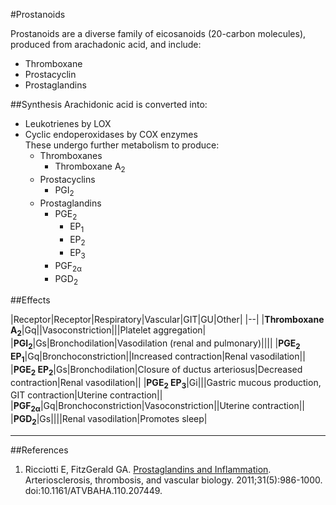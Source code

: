 #Prostanoids

Prostanoids are a diverse family of eicosanoids (20-carbon molecules), produced from arachadonic acid, and include:
* Thromboxane
* Prostacyclin
* Prostaglandins

##Synthesis
Arachidonic acid is converted into:
* Leukotrienes by LOX
* Cyclic endoperoxidases by COX enzymes  
These undergo further metabolism to produce:
    * Thromboxanes  
      * Thromboxane A<sub>2</sub>
    * Prostacyclins  
      * PGI<sub>2</sub>
    * Prostaglandins  
      * PGE<sub>2</sub>
        * EP<sub>1</sub>
        * EP<sub>2</sub>
        * EP<sub>3</sub>
      * PGF<sub>2α</sub>
      * PGD<sub>2</sub>

<object data="resources\pgsynth.svg" type="image/svg+xml"></object>






##Effects


|Receptor|Receptor|Respiratory|Vascular|GIT|GU|Other|
|--|
|**Thromboxane A<sub>2</sub>**|Gq||Vasoconstriction|||Platelet aggregation|
|**PGI<sub>2</sub>**|Gs|Bronchodilation|Vasodilation (renal and pulmonary)||||
|**PGE<sub>2</sub> EP<sub>1</sub>**|Gq|Bronchoconstriction||Increased contraction|Renal vasodilation||
|**PGE<sub>2</sub> EP<sub>2</sub>**|Gs|Bronchodilation|Closure of ductus arteriosus|Decreased contraction|Renal vasodilation||
|**PGE<sub>2</sub> EP<sub>3</sub>**|Gi|||Gastric mucous production, GIT contraction|Uterine contraction||
|**PGF<sub>2α</sub>**|Gq|Bronchoconstriction|Vasoconstriction||Uterine contraction||
|**PGD<sub>2</sub>**|Gs||||Renal vasodilation|Promotes sleep|


---
##References
1. Ricciotti E, FitzGerald GA. [Prostaglandins and Inflammation](https://www.ncbi.nlm.nih.gov/pmc/articles/PMC3081099/). Arteriosclerosis, thrombosis, and vascular biology. 2011;31(5):986-1000. doi:10.1161/ATVBAHA.110.207449.